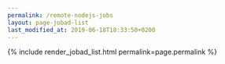 ```yaml
---
permalink: /remote-nodejs-jobs
layout: page-jobad-list
last_modified_at: 2019-06-18T18:33:50+0200
---
```

{% include render_jobad_list.html permalink=page.permalink %}
